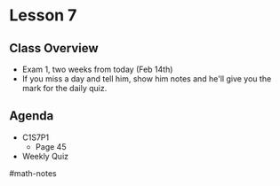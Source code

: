 # Lesson 7
## Class Overview
- Exam 1, two weeks from today (Feb 14th)
- If you miss a day and tell him, show him notes and he'll give you the mark for the daily quiz.

## Agenda
- C1S7P1
    - Page 45
- Weekly Quiz

#math-notes
